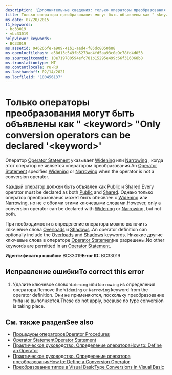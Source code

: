 ```yaml
---
description: 'Дополнительные сведения: только операторы преобразования могут быть объявлены как " <keyword> "'
title: Только операторы преобразования могут быть объявлены как " <keyword> "
ms.date: 07/20/2015
f1_keywords:
- bc33019
- vbc33019
helpviewer_keywords:
- BC33019
ms.assetid: 946266fe-a909-41b1-aad4-f85dc8050b88
ms.openlocfilehash: a58d13c549fb5273ad4fd5aa93c0e9c78fd4d053
ms.sourcegitcommit: 10e719780594efc781b15295e499c66f316068b8
ms.translationtype: MT
ms.contentlocale: ru-RU
ms.lasthandoff: 02/14/2021
ms.locfileid: "100456137"
---
```

# <a name="only-conversion-operators-can-be-declared-keyword"></a><span data-ttu-id="f58bd-103">Только операторы преобразования могут быть объявлены как " \<keyword> "</span><span class="sxs-lookup"><span data-stu-id="f58bd-103">Only conversion operators can be declared '\<keyword>'</span></span>

<span data-ttu-id="f58bd-104">Оператор [Operator Statement](../language-reference/statements/operator-statement.md) указывает [Widening](../language-reference/modifiers/widening.md) или [Narrowing](../language-reference/modifiers/narrowing.md) , когда этот оператор не является оператором преобразования.</span><span class="sxs-lookup"><span data-stu-id="f58bd-104">An [Operator Statement](../language-reference/statements/operator-statement.md) specifies [Widening](../language-reference/modifiers/widening.md) or [Narrowing](../language-reference/modifiers/narrowing.md) when the operator is not a conversion operator.</span></span>  
  
 <span data-ttu-id="f58bd-105">Каждый оператор должен быть объявлен как [Public](../language-reference/modifiers/public.md) и [Shared](../language-reference/modifiers/shared.md).</span><span class="sxs-lookup"><span data-stu-id="f58bd-105">Every operator must be declared as both [Public](../language-reference/modifiers/public.md) and [Shared](../language-reference/modifiers/shared.md).</span></span> <span data-ttu-id="f58bd-106">Однако только оператор преобразования может быть объявлен с [Widening](../language-reference/modifiers/widening.md) или [Narrowing](../language-reference/modifiers/narrowing.md), но не с обоими этими ключевыми словами.</span><span class="sxs-lookup"><span data-stu-id="f58bd-106">However, only a conversion operator can be declared with [Widening](../language-reference/modifiers/widening.md) or [Narrowing](../language-reference/modifiers/narrowing.md), but not both.</span></span>  
  
 <span data-ttu-id="f58bd-107">При необходимости в определение оператора можно включить ключевые слова [Overloads](../language-reference/modifiers/overloads.md) и [Shadows](../language-reference/modifiers/shadows.md) .</span><span class="sxs-lookup"><span data-stu-id="f58bd-107">An operator definition can optionally include the [Overloads](../language-reference/modifiers/overloads.md) and [Shadows](../language-reference/modifiers/shadows.md) keywords.</span></span> <span data-ttu-id="f58bd-108">Никакие другие ключевые слова в операторе [Operator Statement](../language-reference/statements/operator-statement.md)не разрешены.</span><span class="sxs-lookup"><span data-stu-id="f58bd-108">No other keywords are permitted in an [Operator Statement](../language-reference/statements/operator-statement.md).</span></span>  
  
 <span data-ttu-id="f58bd-109">**Идентификатор ошибки:** BC33019</span><span class="sxs-lookup"><span data-stu-id="f58bd-109">**Error ID:** BC33019</span></span>  
  
## <a name="to-correct-this-error"></a><span data-ttu-id="f58bd-110">Исправление ошибки</span><span class="sxs-lookup"><span data-stu-id="f58bd-110">To correct this error</span></span>  
  
1. <span data-ttu-id="f58bd-111">Удалите ключевое слово `Widening` или `Narrowing` из определения оператора.</span><span class="sxs-lookup"><span data-stu-id="f58bd-111">Remove the `Widening` or `Narrowing` keyword from the operator definition.</span></span> <span data-ttu-id="f58bd-112">Они не применяются, поскольку преобразование типа не выполняется.</span><span class="sxs-lookup"><span data-stu-id="f58bd-112">These do not apply, because no type conversion is taking place.</span></span>  
  
## <a name="see-also"></a><span data-ttu-id="f58bd-113">См. также раздел</span><span class="sxs-lookup"><span data-stu-id="f58bd-113">See also</span></span>

- [<span data-ttu-id="f58bd-114">Процедуры операторов</span><span class="sxs-lookup"><span data-stu-id="f58bd-114">Operator Procedures</span></span>](../programming-guide/language-features/procedures/operator-procedures.md)
- [<span data-ttu-id="f58bd-115">Operator Statement</span><span class="sxs-lookup"><span data-stu-id="f58bd-115">Operator Statement</span></span>](../language-reference/statements/operator-statement.md)
- [<span data-ttu-id="f58bd-116">Практическое руководство. Определение оператора</span><span class="sxs-lookup"><span data-stu-id="f58bd-116">How to: Define an Operator</span></span>](../programming-guide/language-features/procedures/how-to-define-an-operator.md)
- [<span data-ttu-id="f58bd-117">Практическое руководство. Определение оператора преобразования</span><span class="sxs-lookup"><span data-stu-id="f58bd-117">How to: Define a Conversion Operator</span></span>](../programming-guide/language-features/procedures/how-to-define-a-conversion-operator.md)
- [<span data-ttu-id="f58bd-118">Преобразование типов в Visual Basic</span><span class="sxs-lookup"><span data-stu-id="f58bd-118">Type Conversions in Visual Basic</span></span>](../programming-guide/language-features/data-types/type-conversions.md)

